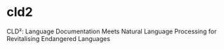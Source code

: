 # cld2
CLD²: Language Documentation Meets Natural Language Processing for Revitalising Endangered Languages
